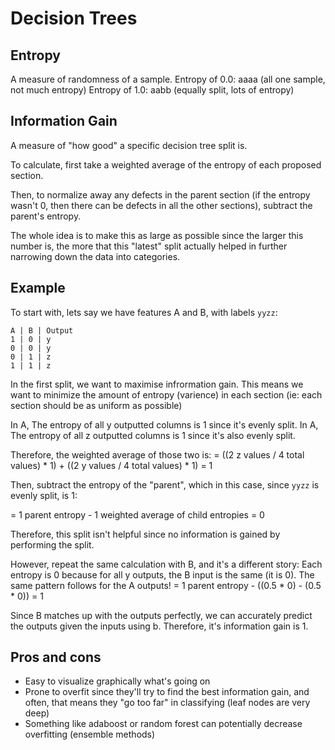# Decision Trees

## Entropy
A measure of randomness of a sample.
Entropy of 0.0: aaaa (all one sample, not much entropy)
Entropy of 1.0: aabb (equally split, lots of entropy)

## Information Gain
A measure of "how good" a specific decision tree split is.

To calculate, first take a weighted average of the entropy of each proposed
section. 

Then, to normalize away any defects in the parent section (if the entropy wasn't
0, then there can be defects in all the other sections), subtract the parent's
entropy.

The whole idea is to make this as large as possible since the larger this number
is, the more that this "latest" split actually helped in further narrowing down
the data into categories.

## Example

To start with, lets say we have features A and B, with labels `yyzz`:

```
A | B | Output
1 | 0 | y
0 | 0 | y
0 | 1 | z
1 | 1 | z
```

In the first split, we want to maximise infrormation gain. This means we want to
minimize the amount of entropy (varience) in each section (ie: each section
should be as uniform as possible)

In A, The entropy of all y outputted columns is 1 since it's evenly split.
In A, The entropy of all z outputted columns is 1 since it's also evenly split.

Therefore, the weighted average of those two is:
= ((2 z values / 4 total values) * 1) + ((2 y values / 4 total values) * 1)
= 1

Then, subtract the entropy of the "parent", which in this case, since `yyzz` is
evenly split, is 1:

= 1 parent entropy - 1 weighted average of child entropies
= 0

Therefore, this split isn't helpful since no information is gained by performing
the split.


However, repeat the same calculation with B, and it's a different story:
Each entropy is 0 because for all y outputs, the B input is the same (it is 0).
The same pattern follows for the A outputs!
= 1 parent entropy - ((0.5 * 0) - (0.5 * 0))
= 1

Since B matches up with the outputs perfectly, we can accurately predict the
outputs given the inputs using b. Therefore, it's information gain is 1.

## Pros and cons
- Easy to visualize graphically what's going on
- Prone to overfit since they'll try to find the best information gain, and
  often, that means they "go too far" in classifying (leaf nodes are very deep)
- Something like adaboost or random forest can potentially decrease overfitting (ensemble methods)
